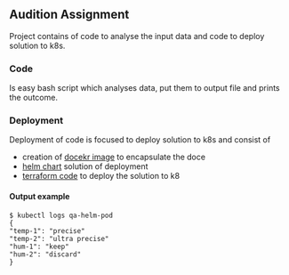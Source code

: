 
## Audition Assignment

Project contains of code to analyse the input data and code to deploy solution to k8s.  

### Code
Is easy bash script which analyses data, put them to output file and prints the outcome.  

### Deployment
Deployment of code is focused to deploy solution to k8s and consist of  
- creation of [docekr image](Dockerfile) to encapsulate the doce
- [helm chart](qaHelm) solution of deployment
- [terraform code](qaTerraform) to deploy the solution to k8

#### Output example
```
$ kubectl logs qa-helm-pod  
{  
"temp-1": "precise"  
"temp-2": "ultra precise"  
"hum-1": "keep"  
"hum-2": "discard"  
}  
```
